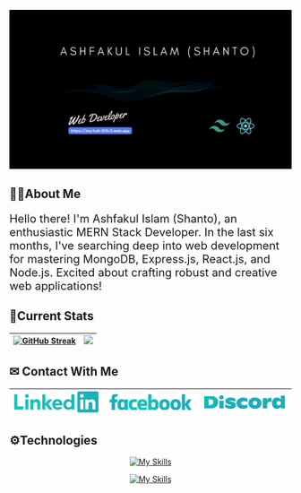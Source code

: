 [![Cover](/assets/cover.gif "Cover")](https://my-hub-513c3.web.app/)

## 👱‍♂️About Me
<p style="font-size: 20px">
Hello there! I'm Ashfakul Islam (Shanto), an enthusiastic MERN Stack Developer. In the last six months, I've searching deep into web development for mastering MongoDB, Express.js, React.js, and Node.js. Excited about crafting robust and creative web applications!
</p>


## 🚀Current Stats

<div align="center">

| [![GitHub Streak](https://github-readme-streak-stats.herokuapp.com?user=juixer&theme=gotham&card_width=500)](https://git.io/streak-stats) | ![](https://github-readme-stats.vercel.app/api/top-langs/?username=juixer&theme=dark&hide_border=false&include_all_commits=false&count_private=false&layout=compact) |
|---|---|
</div>

## ✉ Contact With Me

| [![linkedin](/assets/linkedin.png "linkedin")](https://www.linkedin.com/in/ashfakul-islam-a56236183/) | [![facebook](/assets/facebook.png "facebook")](https://www.facebook.com/A.i.Sh4nto) | [![discord](/assets/discord.png "discord")](https://discord.com/users/475554971182432259) |
|---|---|---|


## ⚙Technologies

<div align="center">

[![My Skills](https://skillicons.dev/icons?i=js,html,css,react)](https://skillicons.dev)

[![My Skills](https://skillicons.dev/icons?i=firebase,tailwind,nodejs,expressjs,mongodb)](https://skillicons.dev)

</div>
